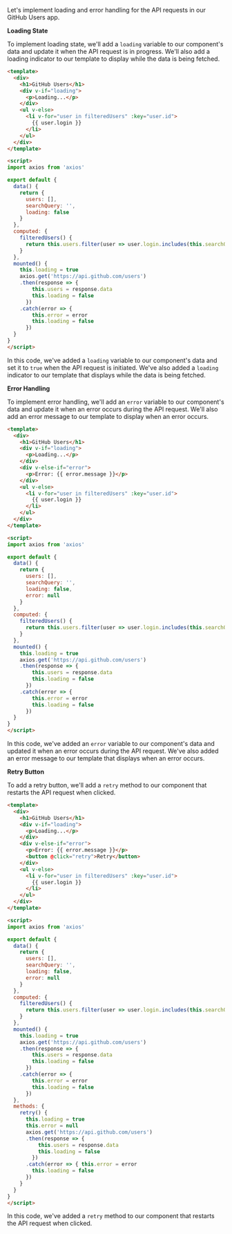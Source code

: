 Let's implement loading and error handling for the API requests in our GitHub Users app.

**Loading State**

To implement loading state, we'll add a `loading` variable to our component's data and update it when the API request is in progress. We'll also add a loading indicator to our template to display while the data is being fetched.
```html
<template>
  <div>
    <h1>GitHub Users</h1>
    <div v-if="loading">
      <p>Loading...</p>
    </div>
    <ul v-else>
      <li v-for="user in filteredUsers" :key="user.id">
        {{ user.login }}
      </li>
    </ul>
  </div>
</template>

<script>
import axios from 'axios'

export default {
  data() {
    return {
      users: [],
      searchQuery: '',
      loading: false
    }
  },
  computed: {
    filteredUsers() {
      return this.users.filter(user => user.login.includes(this.searchQuery))
    }
  },
  mounted() {
    this.loading = true
    axios.get('https://api.github.com/users')
    .then(response => {
        this.users = response.data
        this.loading = false
      })
    .catch(error => {
        this.error = error
        this.loading = false
      })
  }
}
</script>
```
In this code, we've added a `loading` variable to our component's data and set it to `true` when the API request is initiated. We've also added a `loading` indicator to our template that displays while the data is being fetched.

**Error Handling**

To implement error handling, we'll add an `error` variable to our component's data and update it when an error occurs during the API request. We'll also add an error message to our template to display when an error occurs.
```html
<template>
  <div>
    <h1>GitHub Users</h1>
    <div v-if="loading">
      <p>Loading...</p>
    </div>
    <div v-else-if="error">
      <p>Error: {{ error.message }}</p>
    </div>
    <ul v-else>
      <li v-for="user in filteredUsers" :key="user.id">
        {{ user.login }}
      </li>
    </ul>
  </div>
</template>

<script>
import axios from 'axios'

export default {
  data() {
    return {
      users: [],
      searchQuery: '',
      loading: false,
      error: null
    }
  },
  computed: {
    filteredUsers() {
      return this.users.filter(user => user.login.includes(this.searchQuery))
    }
  },
  mounted() {
    this.loading = true
    axios.get('https://api.github.com/users')
    .then(response => {
        this.users = response.data
        this.loading = false
      })
    .catch(error => {
        this.error = error
        this.loading = false
      })
  }
}
</script>
```
In this code, we've added an `error` variable to our component's data and updated it when an error occurs during the API request. We've also added an error message to our template that displays when an error occurs.

**Retry Button**

To add a retry button, we'll add a `retry` method to our component that restarts the API request when clicked.
```html
<template>
  <div>
    <h1>GitHub Users</h1>
    <div v-if="loading">
      <p>Loading...</p>
    </div>
    <div v-else-if="error">
      <p>Error: {{ error.message }}</p>
      <button @click="retry">Retry</button>
    </div>
    <ul v-else>
      <li v-for="user in filteredUsers" :key="user.id">
        {{ user.login }}
      </li>
    </ul>
  </div>
</template>

<script>
import axios from 'axios'

export default {
  data() {
    return {
      users: [],
      searchQuery: '',
      loading: false,
      error: null
    }
  },
  computed: {
    filteredUsers() {
      return this.users.filter(user => user.login.includes(this.searchQuery))
    }
  },
  mounted() {
    this.loading = true
    axios.get('https://api.github.com/users')
    .then(response => {
        this.users = response.data
        this.loading = false
      })
    .catch(error => {
        this.error = error
        this.loading = false
      })
  },
  methods: {
    retry() {
      this.loading = true
      this.error = null
      axios.get('https://api.github.com/users')
      .then(response => {
          this.users = response.data
          this.loading = false
        })
      .catch(error => { this.error = error
        this.loading = false
      })
    }
  }
}
</script>
```
In this code, we've added a `retry` method to our component that restarts the API request when clicked.